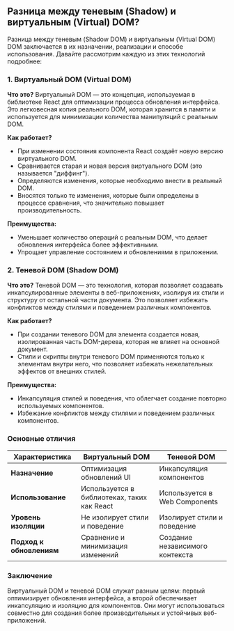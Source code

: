 ## Разница между теневым (Shadow) и виртуальным (Virtual) DOM?

Разница между теневым (Shadow DOM) и виртуальным (Virtual DOM) DOM заключается в их назначении, реализации и способе использования. Давайте рассмотрим каждую из этих технологий подробнее:

### 1. **Виртуальный DOM (Virtual DOM)**

**Что это?**
Виртуальный DOM — это концепция, используемая в библиотеке React для оптимизации процесса обновления интерфейса. Это легковесная копия реального DOM, которая хранится в памяти и используется для минимизации количества манипуляций с реальным DOM.

**Как работает?**
- При изменении состояния компонента React создаёт новую версию виртуального DOM.
- Сравнивается старая и новая версия виртуального DOM (это называется "диффинг").
- Определяются изменения, которые необходимо внести в реальный DOM.
- Вносятся только те изменения, которые были определены в процессе сравнения, что значительно повышает производительность.

**Преимущества:**
- Уменьшает количество операций с реальным DOM, что делает обновления интерфейса более эффективными.
- Упрощает управление состоянием и обновлениями в приложении.

### 2. **Теневой DOM (Shadow DOM)**

**Что это?**
Теневой DOM — это технология, которая позволяет создавать инкапсулированные элементы в веб-приложениях, изолируя их стили и структуру от остальной части документа. Это позволяет избежать конфликтов между стилями и поведением различных компонентов.

**Как работает?**
- При создании теневого DOM для элемента создается новая, изолированная часть DOM-дерева, которая не влияет на основной документ.
- Стили и скрипты внутри теневого DOM применяются только к элементам внутри него, что позволяет избежать нежелательных эффектов от внешних стилей.

**Преимущества:**
- Инкапсуляция стилей и поведения, что облегчает создание повторно используемых компонентов.
- Избежание конфликтов между стилями и поведением различных компонентов.

### Основные отличия

| Характеристика               | Виртуальный DOM                     | Теневой DOM                          |
|------------------------------|-------------------------------------|--------------------------------------|
| **Назначение**               | Оптимизация обновлений UI           | Инкапсуляция компонентов             |
| **Использование**            | Используется в библиотеках, таких как React | Используется в Web Components       |
| **Уровень изоляции**        | Не изолирует стили и поведение      | Изолирует стили и поведение          |
| **Подход к обновлениям**     | Сравнение и минимизация изменений    | Создание независимого контекста      |

### Заключение
Виртуальный DOM и теневой DOM служат разным целям: первый оптимизирует обновления интерфейса, а второй обеспечивает инкапсуляцию и изоляцию для компонентов. Они могут использоваться совместно для создания более производительных и устойчивых веб-приложений.